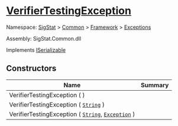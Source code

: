 # [VerifierTestingException](./VerifierTestingException.md)

Namespace: [SigStat]() > [Common]() > [Framework]() > [Exceptions]()

Assembly: SigStat.Common.dll

Implements [ISerializable](https://docs.microsoft.com/en-us/dotnet/api/System.Runtime.Serialization.ISerializable)


## Constructors

| Name | Summary | 
| --- | --- | 
| VerifierTestingException (  ) |  | 
| VerifierTestingException ( [`String`](https://docs.microsoft.com/en-us/dotnet/api/System.String) ) |  | 
| VerifierTestingException ( [`String`](https://docs.microsoft.com/en-us/dotnet/api/System.String), [`Exception`](https://docs.microsoft.com/en-us/dotnet/api/System.Exception) ) |  | 


